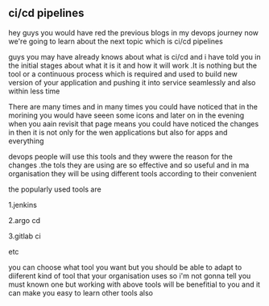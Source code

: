 ci/cd pipelines
----------------------------------------------------------------
hey guys you would have red the previous blogs in my devops journey now we're going to 
learn about the next topic which is ci/cd pipelines

guys you may have already knows about what is ci/cd and i have told you in the initial stages 
about what it is it and how it will work .It is nothing but the tool or a continuous process 
which is required and used to build new version of your application and pushing it into 
service seamlessly and also within less time 

There are many times and in many times you could have noticed that in the morining you would have seeen some icons 
and later on in the evening when you aain revisit that page means you could have noticed the changes in then 
it is not only for the wen applications but also for apps and everything 

devops people will use this tools and they wwere the reason for the changes .the tols they are using are so effective and so useful and 
in ma organisation they will be using different tools according to their convenient 

the popularly used tools are 

1.jenkins

2.argo cd

3.gitlab ci

etc 

you can choose what tool you want but you should be able to adapt to diiferent kind of tool that your organisation uses 
so i'm not gonna tell you must known one but working with above tools will be benefitial to you and it can make you easy to learn other tools also 

